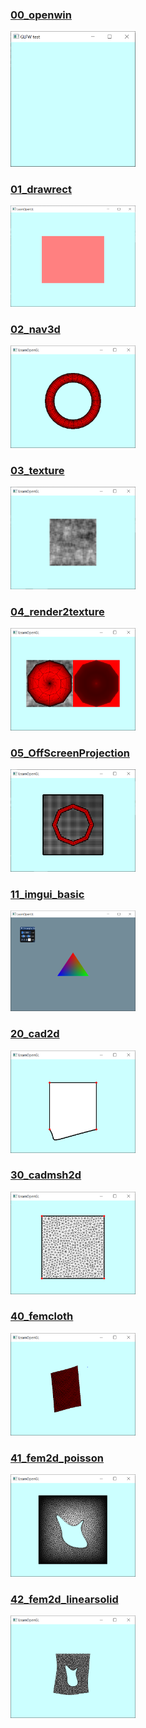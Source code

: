 
### [00_openwin](00_openwin)
<img src="../docs/imgs/glfwnew_00_openwin.png" width=200px>

### [01_drawrect](01_drawrect)
<img src="../docs/imgs/glfwnew_01_drawrect.png" width=200px>

### [02_nav3d](02_nav3d)
<img src="../docs/imgs/glfwnew_02_nav3d.png" width=200px>

### [03_texture](03_texture)
<img src="../docs/imgs/glfwnew_03_texture.png" width=200px>

### [04_render2texture](04_render2texture)
<img src="../docs/imgs/glfwnew_04_render2texture.png" width=200px>

### [05_OffScreenProjection](05_OffScreenProjection)
<img src="../docs/imgs/glfwnew_05_OffScreenProjection.png" width=200px>

### [11_imgui_basic](11_imgui_basic)
<img src="../docs/imgs/glfwnew_11_imgui_basic.png" width=200px>

### [20_cad2d](20_cad2d)
<img src="../docs/imgs/glfwnew_20_cad2d.png" width=200px>

### [30_cadmsh2d](30_cadmsh2d)
<img src="../docs/imgs/glfwnew_30_cadmsh2d.png" width=200px>

### [40_femcloth](40_femcloth)
<img src="../docs/imgs/glfwnew_40_femcloth.png" width=200px>

### [41_fem2d_poisson](41_fem2d_poisson)
<img src="../docs/imgs/glfwnew_41_fem2d_poisson.png" width=200px>

### [42_fem2d_linearsolid](42_fem2d_linearsolid)
<img src="../docs/imgs/glfwnew_42_fem2d_linearsolid.png" width=200px>

